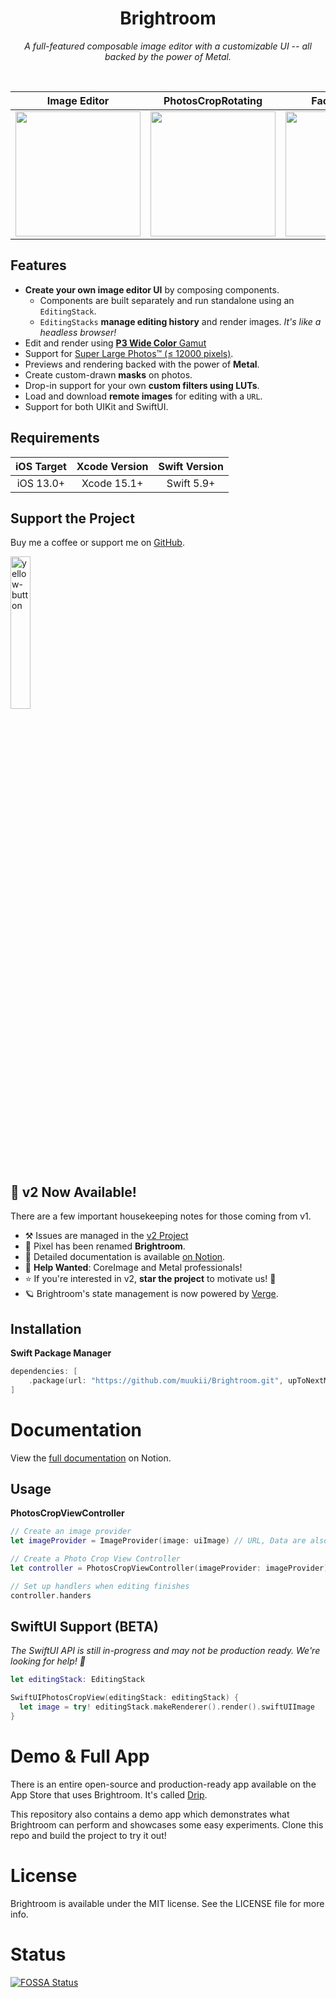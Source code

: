 <h1 align=center>Brightroom</h1>
<p align=center><i>A full-featured composable image editor with a customizable UI -- all backed by the power of Metal.</i></p>
<br/>

| Image Editor | PhotosCropRotating | Face Detection | Masking |
| --- | --- | --- | --- |
| <img width=200px src="https://user-images.githubusercontent.com/1888355/112865486-c9154880-90f3-11eb-89eb-bc55f924f517.gif" /> | <img width=200px src=https://github.com/FluidGroup/Brightroom/assets/1888355/df14adc2-97fc-465b-8919-7727c9bae8bd /> | <img width=200px src=https://user-images.githubusercontent.com/1888355/112720303-cde5cb00-8f40-11eb-941f-c134368b87c5.gif /> | <img width=200px src=https://user-images.githubusercontent.com/1888355/112927084-6487d700-914f-11eb-86a5-28f9373285e6.gif /> |

## Features

- **Create your own image editor UI** by composing components.
  - Components are built separately and run standalone using an `EditingStack`.
  - `EditingStacks` **manage editing history** and render images. *It's like a headless browser!*
- Edit and render using [**P3 Wide Color** Gamut](https://instagram-engineering.com/bringing-wide-color-to-instagram-5a5481802d7d)
- Support for [Super Large Photos™ (≤ 12000 pixels)](https://eoimages.gsfc.nasa.gov/images/imagerecords/78000/78314/VIIRS_3Feb2012_lrg.jpg).
- Previews and rendering backed with the power of **Metal**.
- Create custom-drawn **masks** on photos.
- Drop-in support for your own **custom filters using LUTs**.
- Load and download **remote images** for editing with a `URL`.
- Support for both UIKit and SwiftUI.

## Requirements

| iOS Target | Xcode Version | Swift Version |
|:---:|:---:|:---:|
| iOS 13.0+ | Xcode 15.1+ | Swift 5.9+ |

## Support the Project
Buy me a coffee or support me on [GitHub](https://github.com/sponsors/muukii?frequency=one-time&sponsor=muukii).

<a href="https://www.buymeacoffee.com/muukii">
<img width=25% alt="yellow-button" src="https://user-images.githubusercontent.com/1888355/146226808-eb2e9ee0-c6bd-44a2-a330-3bbc8a6244cf.png">
</a>

## 🎉 v2 Now Available!
There are a few important housekeeping notes for those coming from v1.

 - ⚒ Issues are managed in the [v2 Project](https://github.com/muukii/Brightroom/projects/2)
 - 📌 Pixel has been renamed **Brightroom**.
 - 📖 Detailed documentation is available [on Notion](https://www.notion.so/muukii/Brightroom-d4c59b37610a49de8a14131d24cd6162).
 - 🎈 **Help Wanted**: CoreImage and Metal professionals!
 - ⭐️ If you're interested in v2, **star the project** to motivate us! 🤠
 - 🪐 Brightroom's state management is now powered by [Verge](https://github.com/VergeGroup/Verge).

## Installation

**Swift Package Manager**

```swift
dependencies: [
    .package(url: "https://github.com/muukii/Brightroom.git", upToNextMajor: "2.2.0")
]
```

# Documentation

View the [full documentation](https://www.notion.so/muukii/Brightroom-d4c59b37610a49de8a14131d24cd6162) on Notion.

## Usage

**PhotosCropViewController**

```swift
// Create an image provider
let imageProvider = ImageProvider(image: uiImage) // URL, Data are also supported.

// Create a Photo Crop View Controller
let controller = PhotosCropViewController(imageProvider: imageProvider)

// Set up handlers when editing finishes
controller.handers
```

## SwiftUI Support (BETA)
*The SwiftUI API is still in-progress and may not be production ready. We're looking for help! 🤲*

```swift
let editingStack: EditingStack

SwiftUIPhotosCropView(editingStack: editingStack) {
  let image = try! editingStack.makeRenderer().render().swiftUIImage
}
```

# Demo & Full App
There is an entire open-source and production-ready app available on the App Store that uses Brightroom. It's called [Drip](https://github.com/muukii/Drip.app).

This repository also contains a demo app which demonstrates what Brightroom can perform and showcases some easy experiments. Clone this repo and build the project to try it out!

# License

Brightroom is available under the MIT license. See the LICENSE file for more info.

# Status

[![FOSSA Status](https://app.fossa.io/api/projects/git%2Bgithub.com%2Fmuukii%2FPixel.svg?type=large)](https://app.fossa.io/projects/git%2Bgithub.com%2Fmuukii%2FPixel?ref=badge_large)
